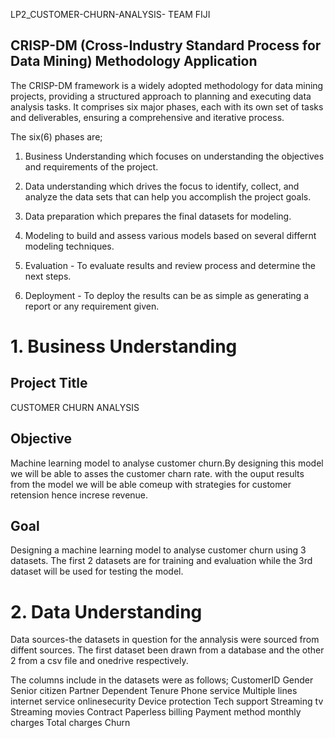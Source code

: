 LP2_CUSTOMER-CHURN-ANALYSIS- TEAM FIJI
## CRISP-DM (Cross-Industry Standard Process for Data Mining) Methodology Application 
The CRISP-DM framework is a widely adopted methodology for data mining projects, providing a structured approach to planning and executing data analysis tasks. It comprises six major phases, each with its own set of tasks and deliverables, ensuring a comprehensive and iterative process.

The six(6) phases are;
 1. Business Understanding which focuses on understanding the objectives and requirements of the project.

 2. Data understanding  which drives the focus to identify, collect, and analyze the data sets that can help you accomplish the project goals.

 3. Data preparation which prepares the final datasets for modeling.

 4. Modeling to build and assess various models based on several differnt modeling techniques.

 5. Evaluation - To evaluate results and review process and determine the next steps.

 6. Deployment - To deploy the results can be as simple as generating a report or any requirement given.
 
 
 # 1. Business Understanding

## Project Title
CUSTOMER CHURN ANALYSIS

## Objective
Machine learning  model to analyse customer churn.By designing this model we will be able to asses the customer charn rate. with the ouput results  from the model we will be able comeup with strategies for customer retension hence increse revenue.


## Goal
Designing  a machine learning model to analyse customer churn using 3 datasets. The first 2 datasets are for training and evaluation while the 3rd  dataset  will be used for testing the model.


# 2. Data Understanding
Data sources-the datasets in question for the annalysis were sourced  from diffent sources. The first dataset been drawn from a database and the other 2 from a csv file and onedrive respectively.

The columns include in the datasets were as follows;
CustomerID
Gender
Senior citizen
Partner
Dependent
Tenure
Phone service
Multiple lines
internet service 
onlinesecurity
Device protection
Tech support
Streaming tv
Streaming movies 
Contract
Paperless billing
Payment method
monthly charges
Total charges
Churn
